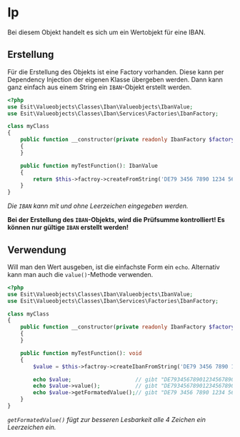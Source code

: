 # Ip

Bei diesem Objekt handelt es sich um ein Wertobjekt für eine IBAN.


## Erstellung

Für die Erstellung des Objekts ist eine Factory vorhanden. Diese kann per Dependency Injection der eigenen
Klasse übergeben werden. Dann kann ganz einfach aus einem String ein `IBAN`-Objekt erstellt werden.


```php
<?php
use Esit\Valueobjects\Classes\Iban\Valueobjects\IbanValue;
use Esit\Valueobjects\Classes\Iban\Services\Factories\IbanFactory;

class myClass
{
    public function __constructor(private readonly IbanFactory $factory)
    {
    }

    public function myTestFunction(): IbanValue
    {
        return $this->factroy->createFromString('DE79 3456 7890 1234 5678 90');
    }
}
```

_Die `IBAN` kann mit und ohne Leerzeichen eingegeben werden._

__Bei der Erstellung des `IBAN`-Objekts, wird die Prüfsumme kontrolliert! Es können nur gültige `IBAN` erstellt werden!__


## Verwendung

Will man den Wert ausgeben, ist die einfachste Form ein `echo`. Alternativ kann man auch die `value()`-Methode
verwenden.

```php
<?php
use Esit\Valueobjects\Classes\Iban\Valueobjects\IbanValue;
use Esit\Valueobjects\Classes\Iban\Services\Factories\IbanFactory;

class myClass
{
    public function __constructor(private readonly IbanFactory $factory)
    {
    }

    public function myTestFunction(): void
    {
        $value = $this->factroy->createIbanFromString('DE79 3456 7890 1234 5678 90');

        echo $value;                    // gibt "DE79345678901234567890" aus
        echo $value->value();           // gibt "DE79345678901234567890" aus
        echo $value->getFormatedValue();// gibt "DE79 3456 7890 1234 5678 90" aus
    }
}
```

_`getFormatedValue()` fügt zur besseren Lesbarkeit alle 4 Zeichen ein Leerzeichen ein._